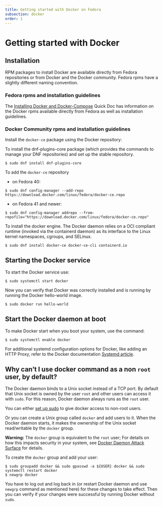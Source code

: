 ```yaml
---
title: Getting started with Docker on Fedora
subsection: docker
order: 1
---
```


# Getting started with Docker

## Installation

RPM packages to install Docker are available directly from Fedora repositories or from Docker and the Docker community. Fedora rpms have a slightly different naming convention.

### Fedora rpms and installation guidelines

The [Installing Docker and Docker-Compose](https://docs.fedoraproject.org/en-US/quick-docs/installing-docker/) Quick Doc has information on the Docker rpms available directly from Fedora as well as installation guidelines.

### Docker Community rpms and installation guidelines

Install the `docker-ce` package using the Docker repository:

To install the dnf-plugins-core package (which provides the commands to manage your DNF repositories) and set up the stable repository.

```console
$ sudo dnf install dnf-plugins-core
```

To add the `docker-ce` repository

* on Fedora 40:

```console
$ sudo dnf config-manager --add-repo https://download.docker.com/linux/fedora/docker-ce.repo
```

* on Fedora 41 and newer:

```console
$ sudo dnf config-manager addrepo --from-repofile="https://download.docker.com/linux/fedora/docker-ce.repo"
```

To install the docker engine. The Docker daemon relies on a OCI compliant runtime (invoked via the containerd daemon) as its interface to the Linux kernel namespaces, cgroups, and SELinux.

```console
$ sudo dnf install docker-ce docker-ce-cli containerd.io
```

## Starting the Docker service

To start the Docker service use:

```console
$ sudo systemctl start docker
```

Now you can verify that Docker was correctly installed and is running by running the Docker hello-world image.

```console
$ sudo docker run hello-world
```

## Start the Docker daemon at boot

To make Docker start when you boot your system, use the command:

```console
$ sudo systemctl enable docker
```

For additional systemd configuration options for Docker, like adding an HTTP Proxy, refer to the Docker documentation [Systemd article](https://docs.docker.com/engine/admin/systemd/).

## Why can’t I use docker command as a non `root` user, by default?

The Docker daemon binds to a Unix socket instead of a TCP port. By default that Unix socket is owned by the user `root` and other users can access it with `sudo`. For this reason, Docker daemon always runs as the `root` user.

You can either [set up sudo](http://www.projectatomic.io/blog/2015/08/why-we-dont-let-non-root-users-run-docker-in-centos-fedora-or-rhel) to give docker access to non-root users.

Or you can create a Unix group called `docker` and add users to it. When the Docker daemon starts, it makes the ownership of the Unix socket read/writable by the `docker` group.

**Warning:** The `docker` group is equivalent to the `root` user; For details on how this impacts security in your system, see [Docker Daemon Attack Surface](https://docs.docker.com/engine/security/#docker-daemon-attack-surface) for details.

To create the `docker` group and add your user:

```console
$ sudo groupadd docker && sudo gpasswd -a ${USER} docker && sudo systemctl restart docker
$ newgrp docker
```

You have to log out and log back in (or restart Docker daemon and use `newgrp` command as mentioned here) for these changes to take effect. Then you can verify if your changes were successful by running Docker without `sudo`.
